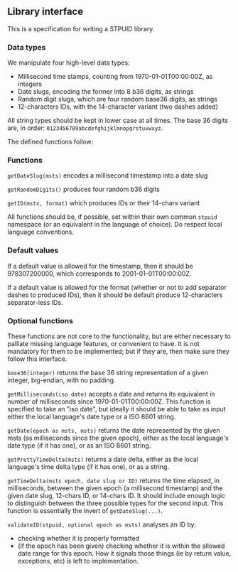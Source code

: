 ## Library interface

This is a specification for writing a STPUID library.

### Data types

We manipulate four high-level data types:

 - Millisecond time stamps, counting from 1970-01-01T00:00:00Z, as integers
 - Date slugs, encoding the former into 8 b36 digits, as strings
 - Random digit slugs, which are four random base36 digits, as strings
 - 12-characters IDs, with the 14-character variant (two dashes added)

All string types should be kept in lower case at all times.
The base 36 digits are, in order: `0123456789abcdefghijklmnopqrstuvwxyz`.

The defined functions follow:

### Functions

`getDateSlug(msts)` encodes a millisecond timestamp into a date slug

`getRandomDigits()` produces four random b36 digits

`getID(msts, format)` which produces IDs or their 14-chars variant

All functions should be, if possible, set within their own common `stpuid`
namespace (or an equivalent in the language of choice).
Do respect local language conventions.

### Default values

If a default value is allowed for the timestamp, then it should be
978307200000, which corresponds to 2001-01-01T00:00:00Z.

If a default value is allowed for the format (whether or not to add separator
dashes to produced IDs), then it should be default produce 12-characters
separator-less IDs.

### Optional functions

These functions are not core to the functionality, but are either necessary to
palliate missing language features, or convenient to have. It is not mandatory
for them to be implemented; but if they are, then make sure they follow this
interface.

`base36(integer)` returns the base 36 string representation of a given integer,
big-endian, with no padding.

`getMilliseconds(iso date)` accepts a date and returns its equivalent in number
of milliseconds since 1970-01-01T00:00:00Z.
This function is specified to take an "iso date", but ideally it should be able
to take as input either the local language's date type or a ISO 8601 string.

`getDate(epoch as msts, msts)` returns the date represented by the given msts
(as milliseconds since the given epoch), either as the local language's date
type (if it has one), or as an ISO 8601 string.

`getPrettyTimeDelta(msts)` returns a date delta, either as the local language's
time delta type (if it has one), or as a string.


`getTimeDelta(msts epoch, date slug or ID)` returns the time elapsed, in
milliseconds, between the given epoch (a millisecond timestamp) and the given
date slug, 12-chars ID, or 14-chars ID. It should include enough logic to
distinguish between the three possible types for the second input.
This function is essentially the invert of `getDateSlug(...)`.

`validateID(stpuid, optional epoch as msts)` analyses an ID by:
 - checking whether it is properly formatted
 - (if the epoch has been given) checking whether it is within the allowed date
   range for this epoch.
How it signals those things (ie by return value, exceptions, etc) is left to
implementation.
